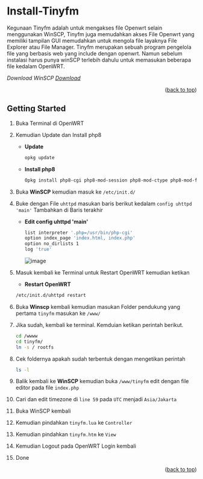 # Install-Tinyfm
<a name="readme-top"></a>

  <p align="left">
    Kegunaan Tinyfm adalah untuk mengakses file Openwrt selain menggunakan WinSCP, Tinyfm juga memudahkan akses File Openwrt yang memiliki tampilan GUI memudahkan untuk mengola file layaknya File Explorer atau File Manager. Tinyfm merupakan sebuah program pengelola file yang berbasis web yang include dengan openwrt. Namun sebelum instalasi harus punya winSCP terlebih dahulu untuk memasukan beberapa file kedalam OpenWRT.
  </p>

</div>
<!-- USAGE EXAMPLES -->

_Download WinSCP [Download](https://winscp.net/eng/download.php)_


<p align="right">(<a href="#readme-top">back to top</a>)</p>

 
<!-- GETTING STARTED -->
## Getting Started

1. Buka Terminal di OpenWRT
2. Kemudian Update dan Install php8
    * **Update**
      ```sh
      opkg update
      ```
    * **Install php8**
      ```sh
      Opkg install php8-cgi php8-mod-session php8-mod-ctype php8-mod-fileinfo php8-mod-mbstring php8-mod-iconv zoneinfo-asia
      ```
 3. Buka **WinSCP** kemudian masuk ke `/etc/init.d/`
 4. Buke dengan File `uhttpd` masukan baris berikut kedalam `config uhttpd 'main'` Tambahkan di Baris terakhir
    * **Edit config uhttpd 'main'**
      ```sh
      list interpreter '.php=/usr/bin/php-cgi'
      option index_page 'index.html, index.php'
      option no_dirlists 1
      log 'true'
      ```
      ![image](https://user-images.githubusercontent.com/40128651/222652843-8bb355cc-46cd-457c-b04d-862d657b9c0b.png)
      
  5.  Masuk kembali ke Terminal untuk Restart OpenWRT kemudian ketikan
      * **Restart OpenWRT**
      ```sh
      /etc/init.d/uhttpd restart
      ``` 
   6. Buka **Winscp** kembali kemudian masukan Folder pendukung yang pertama `tinyfm` masukan ke `/www/`
   7. Jika sudah, kembali ke terminal. Kemduian ketikan perintah berikut.
      
      ```sh
      cd /wwww
      cd tinyfm/
      ln -s / rootfs
      ```
   8. Cek foldernya apakah sudah terbentuk dengan mengetikan perintah
   
      ```sh
      ls -l
      ```
   9. Balik kembali ke **WinSCP** kemudian buka `/www/tinyfm` edit dengan file editor pada file `index.php`
   10. Cari dan edit timezone di `line 59` pada `UTC` menjadi `Asia/Jakarta`
   11. Buka WinSCP kembali
   12. Kemudian pindahkan `tinyfm.lua` ke `Controller`
   13. Kemudian pindahkan `tinyfm.htm` ke `View`
   14. Kemudian Logout pada OpenWRT Login kembali
   15. Done


<p align="right">(<a href="#readme-top">back to top</a>)</p>

